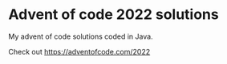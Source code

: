 # Advent of code 2022 solutions
My advent of code solutions coded in Java.

Check out https://adventofcode.com/2022

<!--- advent_readme_stars table --->
